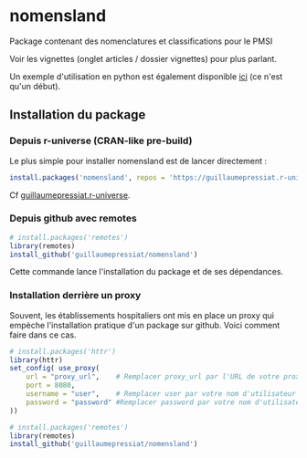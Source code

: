 # nomensland

Package contenant des nomenclatures et classifications pour le PMSI

Voir les vignettes (onglet articles / dossier vignettes) pour plus parlant.


Un exemple d'utilisation en python est également disponible [ici](https://github.com/GuillaumePressiat/nomensland/tree/master/python) (ce n'est qu'un début).


## Installation du package

### Depuis r-universe (CRAN-like pre-build)

Le plus simple pour installer nomensland est de lancer directement :

```r
install.packages('nomensland', repos = 'https://guillaumepressiat.r-universe.dev')
```

Cf [guillaumepressiat.r-universe](https://guillaumepressiat.r-universe.dev/ui#builds).


### Depuis github avec remotes

```r
# install.packages('remotes')
library(remotes)
install_github('guillaumepressiat/nomensland')
```

Cette commande lance l'installation du package et de ses dépendances.

### Installation derrière un proxy

Souvent, les établissements hospitaliers ont mis en place un proxy qui empèche l'installation pratique d'un package sur github.
Voici comment faire dans ce cas.

```r
# install.packages('httr')
library(httr)
set_config( use_proxy(
    url = "proxy_url",    # Remplacer proxy_url par l'URL de votre proxy
    port = 8080,
    username = "user",    # Remplacer user par votre nom d'utilisateur du proxy
    password = "password" #Remplacer password par votre nom d'utilisateur du proxy
))

# install.packages('remotes')
library(remotes)
install_github('guillaumepressiat/nomensland')
```
